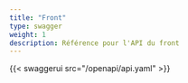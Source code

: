 ```yaml
---
title: "Front"
type: swagger
weight: 1
description: Référence pour l'API du front
---
```


{{< swaggerui src="/openapi/api.yaml" >}}
